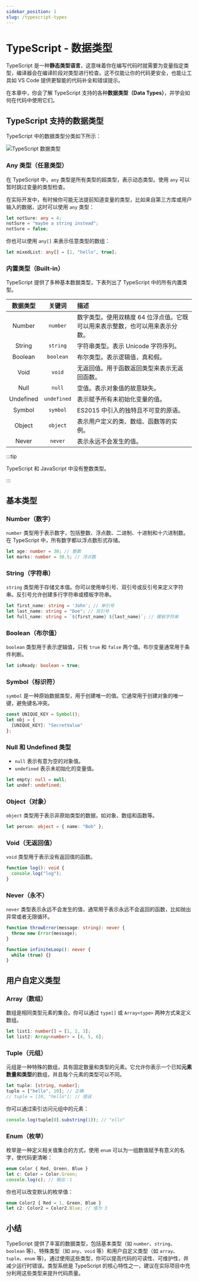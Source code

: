 ```yaml
---
sidebar_position: 1
slug: /typescript-types
---
```


# TypeScript - 数据类型

TypeScript 是一种**静态类型语言**，这意味着你在编写代码时就需要为变量指定类型，编译器会在编译阶段对类型进行检查。这不仅能让你的代码更安全，也能让工具如 VS Code 提供更智能的代码补全和错误提示。

在本章中，你会了解 TypeScript 支持的各种**数据类型（Data Types）**，并学会如何在代码中使用它们。



## TypeScript 支持的数据类型

TypeScript 中的数据类型分类如下所示：

![TypeScript 数据类型](https://static.getiot.tech/typescript-types-overview.png#center)

### Any 类型（任意类型）

在 TypeScript 中，`any` 类型是所有类型的超类型，表示动态类型。使用 `any` 可以暂时跳过变量的类型检查。

在实际开发中，有时候你可能无法提前知道变量的类型，比如来自第三方库或用户输入的数据，这时可以使用 `any` 类型：

```typescript
let notSure: any = 4;
notSure = "maybe a string instead";
notSure = false;
```

你也可以使用 `any[]` 来表示任意类型的数组：

```typescript
let mixedList: any[] = [1, "hello", true];
```



### 内置类型（Built-in）

TypeScript 提供了多种基本数据类型，下表列出了 TypeScript 中的所有内置类型。

| 数据类型  |   关键词    | 描述                                                         |
| :-------: | :---------: | :----------------------------------------------------------- |
|  Number   |  `number`   | 数字类型。使用双精度 64 位浮点值。它既可以用来表示整数，也可以用来表示分数。 |
|  String   |  `string`   | 字符串类型。表示 Unicode 字符序列。                          |
|  Boolean  |  `boolean`  | 布尔类型。表示逻辑值，真和假。                               |
|   Void    |   `void`    | 无返回值。用于函数返回类型来表示无返回函数。                 |
|   Null    |   `null`    | 空值。表示对象值的故意缺失。                                 |
| Undefined | `undefined` | 表示赋予所有未初始化变量的值。                               |
|  Symbol   |  `symbol`   | ES2015 中引入的独特且不可变的原语。                          |
|  Object   |  `object`   | 表示用户定义的类、数组、函数等的实例。                       |
|   Never   |   `never`   | 表示永远不会发生的值。                                       |

:::tip

TypeScript 和 JavaScript 中没有整数类型。

:::



## 基本类型

### Number（数字）

`number` 类型用于表示数字，包括整数、浮点数、二进制、十进制和十六进制数。在 TypeScript 中，所有数字都以浮点数形式存储。

```typescript
let age: number = 30; // 整数
let marks: number = 30.5; // 浮点数
```



### String（字符串）

`string` 类型用于存储文本值。你可以使用单引号、双引号或反引号来定义字符串。反引号允许创建多行字符串或模板字符串。

```typescript
let first_name: string = 'John'; // 单引号
let last_name: string = "Doe"; // 双引号
let full_name: string = `${first_name} ${last_name}`; // 模板字符串
```



### Boolean（布尔值）

`boolean` 类型用于表示逻辑值，只有 `true` 和 `false` 两个值。布尔变量通常用于条件判断。

```typescript
let isReady: boolean = true;
```



### Symbol（标识符）

`symbol` 是一种原始数据类型，用于创建唯一的值。它通常用于创建对象的唯一键，避免键名冲突。

```typescript
const UNIQUE_KEY = Symbol();
let obj = {
  [UNIQUE_KEY]: "SecretValue"
};
```



### Null 和 Undefined 类型

- `null` 表示有意为空的对象值。
- `undefined` 表示未初始化的变量值。

```typescript
let empty: null = null;
let undef: undefined;
```



### Object（对象）

`object` 类型用于表示非原始类型的数据，如对象、数组和函数等。

```typescript
let person: object = { name: "Bob" };
```



### Void（无返回值）

`void` 类型用于表示没有返回值的函数。

```typescript
function log(): void {
  console.log("log");
}
```



### Never（永不）

`never` 类型表示永远不会发生的值，通常用于表示永远不会返回的函数，比如抛出异常或者无限循环。

```typescript
function throwError(message: string): never {
  throw new Error(message);
}

function infiniteLoop(): never {
  while (true) {}
}
```





## 用户自定义类型

### Array（数组）

数组是相同类型元素的集合。你可以通过 `type[]` 或 `Array<type>`  两种方式来定义数组。

```typescript
let list1: number[] = [1, 2, 3];
let list2: Array<number> = [4, 5, 6];
```



### Tuple（元组）

元组是一种特殊的数组，具有固定数量和类型的元素。它允许你表示一个已知**元素数量和类型**的数组，并且每个元素的类型可以不同。

```typescript
let tuple: [string, number];
tuple = ["hello", 10]; // 正确
// tuple = [10, "hello"]; // 错误
```

你可以通过索引访问元组中的元素：

```typescript
console.log(tuple[0].substring(1)); // "ello"
```



### Enum（枚举）

枚举是一种定义相关值集合的方式，使用 `enum` 可以为一组数值赋予有意义的名字，使代码更清晰：

```typescript
enum Color { Red, Green, Blue }
let c: Color = Color.Green;
console.log(c); // 输出：1
```

你也可以改变默认的枚举值：

```typescript
enum Color2 { Red = 1, Green, Blue }
let c2: Color2 = Color2.Blue; // 值为 3
```



## 小结

TypeScript 提供了丰富的数据类型，包括基本类型（如 `number`、`string`、`boolean` 等）、特殊类型（如 `any`、`void` 等）和用户自定义类型（如 `array`、`tuple`、`enum` 等）。通过使用这些类型，你可以提高代码的可读性、可维护性，并减少运行时错误。类型系统是 TypeScript 的核心特性之一，建议在实际项目中充分利用这些类型来提升代码质量。

